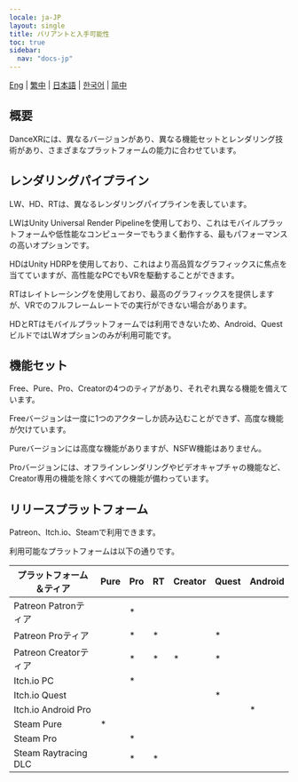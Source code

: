 ```yaml
---
locale: ja-JP
layout: single
title: バリアントと入手可能性
toc: true
sidebar:
  nav: "docs-jp"
---
```


[Eng](/dancexr/versions) | [繁中](/tw/dancexr/versions) | [日本語](/jp/dancexr/versions) | [한국어](/kr/dancexr/versions) | [简中](/zh/dancexr/versions)

## 概要
DanceXRには、異なるバージョンがあり、異なる機能セットとレンダリング技術があり、さまざまなプラットフォームの能力に合わせています。

## レンダリングパイプライン
LW、HD、RTは、異なるレンダリングパイプラインを表しています。

LWはUnity Universal Render Pipelineを使用しており、これはモバイルプラットフォームや低性能なコンピューターでもうまく動作する、最もパフォーマンスの高いオプションです。

HDはUnity HDRPを使用しており、これはより高品質なグラフィックスに焦点を当てていますが、高性能なPCでもVRを駆動することができます。

RTはレイトレーシングを使用しており、最高のグラフィックスを提供しますが、VRでのフルフレームレートでの実行ができない場合があります。

HDとRTはモバイルプラットフォームでは利用できないため、Android、QuestビルドではLWオプションのみが利用可能です。

## 機能セット
Free、Pure、Pro、Creatorの4つのティアがあり、それぞれ異なる機能を備えています。

Freeバージョンは一度に1つのアクターしか読み込むことができず、高度な機能が欠けています。

Pureバージョンには高度な機能がありますが、NSFW機能はありません。

Proバージョンには、オフラインレンダリングやビデオキャプチャの機能など、Creator専用の機能を除くすべての機能が備わっています。

## リリースプラットフォーム
Patreon、Itch.io、Steamで利用できます。

利用可能なプラットフォームは以下の通りです。

| プラットフォーム＆ティア | Pure | Pro | RT | Creator | Quest | Android |
| --- | --- | --- | --- | --- | --- | --- | 
| Patreon Patronティア |  | * | |  |  | |
| Patreon Proティア |  | * | * |  | * | |
| Patreon Creatorティア |  | * | * | * | * | |
| Itch.io PC | | * | | | | |
| Itch.io Quest | | | | | * | |
| Itch.io Android Pro | | | | | | * |
| Steam Pure | * | | | | | |
| Steam Pro | | * | | | | |
| Steam Raytracing DLC | | * | * | | | |